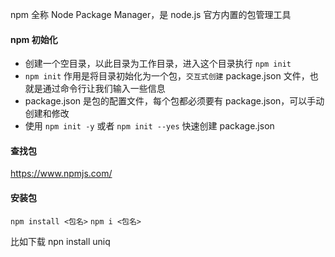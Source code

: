 npm 全称 Node Package Manager，是 node.js 官方内置的包管理工具

#### npm 初始化
- 创建一个空目录，以此目录为工作目录，进入这个目录执行 `npm init`
- `npm init` 作用是将目录初始化为一个包，`交互式创建` package.json 文件，也就是通过命令行让我们输入一些信息
- package.json 是包的配置文件，每个包都必须要有 package.json，可以手动创建和修改
- 使用 `npm init -y` 或者 `npm init --yes` 快速创建 package.json

#### 查找包
https://www.npmjs.com/

#### 安装包
`npm install <包名>`
`npm i <包名>`

比如下载 npn install uniq